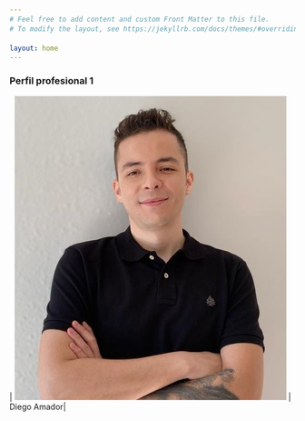 ```yaml
---
# Feel free to add content and custom Front Matter to this file.
# To modify the layout, see https://jekyllrb.com/docs/themes/#overriding-theme-defaults

layout: home
--- 
```


### Perfil profesional 1
| ![profile](./images/profile.jpeg) | Diego Amador|
